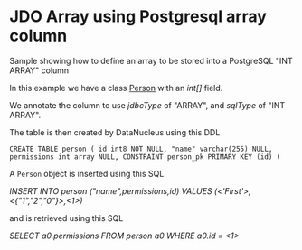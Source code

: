 JDO Array using Postgresql array column
=======================================

Sample showing how to define an array to be stored into a PostgreSQL "INT ARRAY" column

In this example we have a class [Person](https://github.com/datanucleus/samples-jdo/blob/master/array_postgresql/src/main/java/mydomain/model/Person.java) with an _int[]_ field. 

We annotate the column to use _jdbcType_ of "ARRAY", and _sqlType_ of "INT ARRAY".

The table is then created by DataNucleus using this DDL

`CREATE TABLE person
(
    id int8 NOT NULL,
    "name" varchar(255) NULL,
    permissions int array NULL,
    CONSTRAINT person_pk PRIMARY KEY (id)
)`

A `Person` object is inserted using this SQL

_INSERT INTO person ("name",permissions,id) VALUES (<'First'>,<{"1","2","0"}>,<1>)_

and is retrieved using this SQL

_SELECT a0.permissions FROM person a0 WHERE a0.id = <1>_
